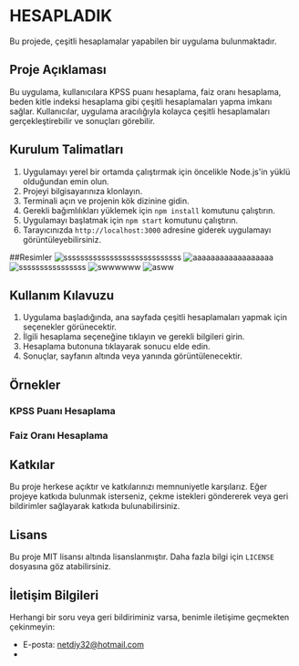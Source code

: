 # HESAPLADIK

Bu projede, çeşitli hesaplamalar yapabilen bir uygulama bulunmaktadır.

## Proje Açıklaması

Bu uygulama, kullanıcılara KPSS puanı hesaplama, faiz oranı hesaplama, beden kitle indeksi hesaplama gibi çeşitli hesaplamaları yapma imkanı sağlar. Kullanıcılar, uygulama aracılığıyla kolayca çeşitli hesaplamaları gerçekleştirebilir ve sonuçları görebilir.

## Kurulum Talimatları

1. Uygulamayı yerel bir ortamda çalıştırmak için öncelikle Node.js'in yüklü olduğundan emin olun.
2. Projeyi bilgisayarınıza klonlayın.
3. Terminali açın ve projenin kök dizinine gidin.
4. Gerekli bağımlılıkları yüklemek için `npm install` komutunu çalıştırın.
5. Uygulamayı başlatmak için `npm start` komutunu çalıştırın.
6. Tarayıcınızda `http://localhost:3000` adresine giderek uygulamayı görüntüleyebilirsiniz.

##Resimler
![ssssssssssssssssssssssssssss](https://github.com/diyardemir47/hesapladik/assets/99801830/b4f01203-a56d-47a0-9d02-9d2c63d49020)
![aaaaaaaaaaaaaaaaaa](https://github.com/diyardemir47/hesapladik/assets/99801830/38a88830-01b1-4062-9d28-d7730090b57a)
![ssssssssssssssss](https://github.com/diyardemir47/hesapladik/assets/99801830/a8ae3d51-d2be-40f6-999c-0c7d30a18289)
![swwwwww](https://github.com/diyardemir47/hesapladik/assets/99801830/7e718f8a-edaf-4d58-ba6d-a8b14d51a61d)
![asww](https://github.com/diyardemir47/hesapladik/assets/99801830/31e320cc-70a9-45b5-87cf-8aa604e3d38f)



## Kullanım Kılavuzu

1. Uygulama başladığında, ana sayfada çeşitli hesaplamaları yapmak için seçenekler görünecektir.
2. İlgili hesaplama seçeneğine tıklayın ve gerekli bilgileri girin.
3. Hesaplama butonuna tıklayarak sonucu elde edin.
4. Sonuçlar, sayfanın altında veya yanında görüntülenecektir.

## Örnekler

### KPSS Puanı Hesaplama




### Faiz Oranı Hesaplama



## Katkılar

Bu proje herkese açıktır ve katkılarınızı memnuniyetle karşılarız. Eğer projeye katkıda bulunmak isterseniz, çekme istekleri göndererek veya geri bildirimler sağlayarak katkıda bulunabilirsiniz.

## Lisans

Bu proje MIT lisansı altında lisanslanmıştır. Daha fazla bilgi için `LICENSE` dosyasına göz atabilirsiniz.

## İletişim Bilgileri

Herhangi bir soru veya geri bildiriminiz varsa, benimle iletişime geçmekten çekinmeyin:

- E-posta: netdiy32@hotmail.com
- 

